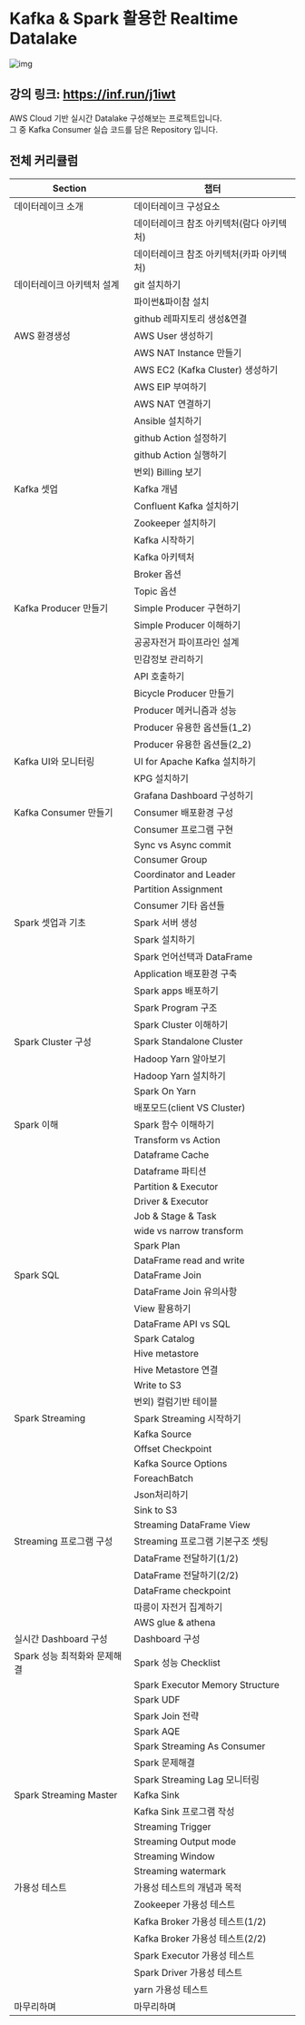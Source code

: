 # Kafka & Spark 활용한 Realtime Datalake


![img](https://cdn.inflearn.com/public/courses/336502/cover/987752a6-b464-4d63-835f-a6e7a330042c/336502.jpg)

## 강의 링크: https://inf.run/j1iwt

AWS Cloud 기반 실시간 Datalake 구성해보는 프로젝트입니다.  
그 중 Kafka Consumer 실습 코드를 담은 Repository 입니다.

## 전체 커리큘럼

| **Section**            | **챕터**                          |
|------------------------|---------------------------------|
| 데이터레이크 소개              | 데이터레이크 구성요소                     |
|                        | 데이터레이크 참조 아키텍처(람다 아키텍처)         |
|                        | 데이터레이크 참조 아키텍처(카파 아키텍처)         |                          |
| 데이터레이크 아키텍처 설계         | git 설치하기                        |
|                        | 파이썬&파이참 설치                      |  
|                        | github 레파지토리 생성&연결              |
| AWS 환경생성               | AWS User 생성하기                   |
|                        | AWS NAT Instance 만들기            |
|                        | AWS EC2 (Kafka Cluster) 생성하기    |
|                        | AWS EIP 부여하기                    |
|                        | AWS NAT 연결하기                    |
|                        | Ansible 설치하기                    |
|                        | github Action 설정하기              |
|                        | github Action 실행하기              |
|                        | 번외) Billing 보기                  |
| Kafka 셋업               | Kafka 개념                        |
|                        | Confluent Kafka 설치하기            |
|                        | Zookeeper 설치하기                  |
|                        | Kafka 시작하기                      |
|                        | Kafka 아키텍처                      |
|                        | Broker 옵션                       |
|                        | Topic 옵션                        |
| Kafka Producer 만들기     | Simple Producer 구현하기            |
|                        | Simple Producer 이해하기            |
|                        | 공공자전거 파이프라인 설계                  |
|                        | 민감정보 관리하기                       |
|                        | API 호출하기                        |
|                        | Bicycle Producer 만들기            |
|                        | Producer 메커니즘과 성능               |
|                        | Producer 유용한 옵션들(1_2)           |
|                        | Producer 유용한 옵션들(2_2)           |
| Kafka UI와 모니터링         | UI for Apache Kafka 설치하기        |
|                        | KPG 설치하기                        |
|                        | Grafana Dashboard 구성하기          |
| Kafka Consumer 만들기     | Consumer 배포환경 구성                | 
|                        | Consumer 프로그램 구현                |
|                        | Sync vs Async commit            |
|                        | Consumer Group                  |
|                        | Coordinator and Leader          |
|                        | Partition Assignment            |
|                        | Consumer 기타 옵션들                 |
| Spark 셋업과 기초           | Spark 서버 생성                     |
|                        | Spark 설치하기                      |
|                        | Spark 언어선택과 DataFrame           |
|                        | Application 배포환경 구축             | 
|                        | Spark apps 배포하기                 |
|                        | Spark Program 구조                | 
|                        | Spark Cluster 이해하기              |
| Spark Cluster 구성       | Spark Standalone Cluster        |
|                        | Hadoop Yarn 알아보기                |
|                        | Hadoop Yarn 설치하기                |
|                        | Spark On Yarn                   |
|                        | 배포모드(client VS Cluster)         |
| Spark 이해               | Spark 함수 이해하기                   |
|                        | Transform vs Action             |
|                        | Dataframe Cache                 |
|                        | Dataframe 파티션                   |
|                        | Partition & Executor            |
|                        | Driver & Executor               |
|                        | Job & Stage & Task              |
|                        | wide vs narrow transform        |
|                        | Spark Plan                      | 
|                        | DataFrame read and write        |
| Spark SQL              | DataFrame Join                  |
|                        | DataFrame Join 유의사항             |
|                        | View 활용하기                       |
|                        | DataFrame API vs SQL            |  
|                        | Spark Catalog                   |
|                        | Hive metastore                  | 
|                        | Hive Metastore 연결               | 
|                        | Write to S3                     | 
|                        | 번외) 컬럼기반 테이블                    |
| Spark Streaming        | Spark Streaming 시작하기            |
|                        | Kafka Source                    |                             
|                        | Offset Checkpoint               |                              
|                        | Kafka Source Options            |                              
|                        | ForeachBatch                    |                              
|                        | Json처리하기                        |                              
|                        | Sink to S3                      |                              
|                        | Streaming DataFrame View        |
| Streaming 프로그램 구성      | Streaming 프로그램 기본구조 셋팅          |
|                        | DataFrame 전달하기(1/2)             |
|                        | DataFrame 전달하기(2/2)             |
|                        | DataFrame checkpoint            |
|                        | 따릉이 자전거 집계하기                    |
|                        | AWS glue & athena               |
| 실시간 Dashboard 구성       | Dashboard 구성                    |
| Spark 성능 최적화와 문제해결     | Spark 성능 Checklist              | 
|                        | Spark Executor Memory Structure |
|                        | Spark UDF                       |
|                        | Spark Join 전략                   |
|                        | Spark AQE                       |
|                        | Spark Streaming As Consumer     |
|                        | Spark 문제해결                      |
|                        | Spark Streaming Lag 모니터링        |
| Spark Streaming Master | Kafka Sink                      | 
|                        | Kafka Sink 프로그램 작성              |
|                        | Streaming Trigger               |
|                        | Streaming Output mode           |
|                        | Streaming Window                |
|                        | Streaming watermark             |
| 가용성 테스트                | 가용성 테스트의 개념과 목적                 |
|                        | Zookeeper 가용성 테스트               |
|                        | Kafka Broker 가용성 테스트(1/2)       | 
|                        | Kafka Broker 가용성 테스트(2/2)       |
|                        | Spark Executor 가용성 테스트          |
|                        | Spark Driver 가용성 테스트            |
|                        | yarn 가용성 테스트                    |
| 마무리하며 | 마무리하며  |

